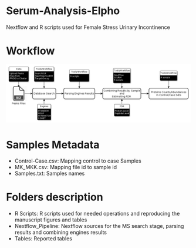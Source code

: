 # Serum-Analysis-Elpho
Nextflow and R scripts used for Female Stress Urinary Incontinence
# Workflow
![GitHub Logo](pipline-final.png)
# Samples Metadata
* Control-Case.csv: Mapping control to case Samples 
* MK_MKK.csv: Mapping file id to sample id
* Samples.txt: Samples names
# Folders description
* R Scripts: R scripts used for needed operations and reproducing the manuscript figures and tables
* Nextflow_Pipeline: Nextflow sources for the MS search stage, parsing results and combining engines results 
* Tables: Reported tables
